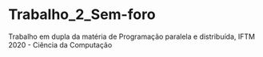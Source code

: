 # Trabalho_2_Sem-foro
Trabalho em dupla da matéria de Programação paralela e distribuída, IFTM 2020 - Ciência da Computação
